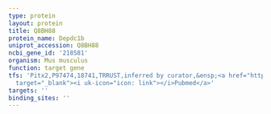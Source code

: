 ```yaml
---
type: protein
layout: protein
title: Q8BH88
protein_name: Depdc1b
uniprot_accession: Q8BH88
ncbi_gene_id: '218581'
organism: Mus musculus
function: target gene
tfs: 'Pitx2,P97474,18741,TRRUST,inferred by curator,&ensp;<a href="https://www.ncbi.nlm.nih.gov/pubmed/?term=25704760%5Buid%5D"
  target="_blank"><i uk-icon="icon: link"></i>Pubmed</a>'
targets: ''
binding_sites: ''
---
```

